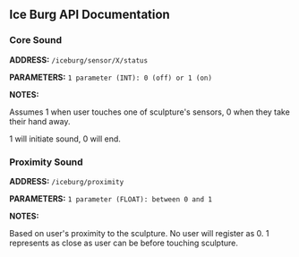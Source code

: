 ## Ice Burg API Documentation

### Core Sound

**ADDRESS:**
`/iceburg/sensor/X/status`

**PARAMETERS:**
`1 parameter (INT): 0 (off) or 1 (on)`

**NOTES:**

Assumes 1 when user touches one of sculpture's sensors, 0 when they take their hand away.

1 will initiate sound, 0 will end.

### Proximity Sound
**ADDRESS:**
`/iceburg/proximity`

**PARAMETERS:**
`1 parameter (FLOAT): between 0 and 1`

**NOTES:**

Based on user's proximity to the sculpture. No user will register as 0. 1 represents as close as user can be before touching sculpture.
